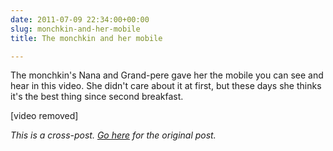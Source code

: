 ```yaml
---
date: 2011-07-09 22:34:00+00:00
slug: monchkin-and-her-mobile
title: The monchkin and her mobile

---
```


The monchkin's Nana and Grand-pere gave her the mobile you can see and hear in this video. She didn't care about it at first, but these days she thinks it's the best thing since second breakfast. 

[video removed]

*This is a cross-post. [Go here](https://aprivateword.wordpress.com/2011/07/09/mia-and-her-mobile/) for the original post.*
